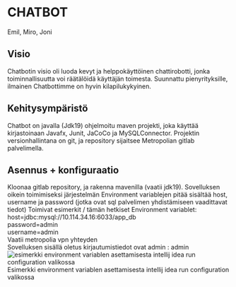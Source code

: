 # CHATBOT
Emil, Miro, Joni

## Visio

Chatbotin visio oli luoda kevyt ja helppokäyttöinen chattirobotti, jonka toiminnallisuutta voi räätälöidä käyttäjän toimesta. Suunnattu pienyrityksille, ilmainen Chatbottimme on hyvin kilapilukykyinen.

## Kehitysympäristö

Chatbot on javalla (Jdk19) ohjelmoitu maven projekti, joka käyttää kirjastoinaan Javafx, Junit, JaCoCo ja MySQLConnector. Projektin versionhallintana on git, ja repository sijaitsee Metropolian gitlab palvelimella.

## Asennus + konfiguraatio

Kloonaa gitlab repository, ja rakenna mavenilla (vaatii jdk19). Sovelluksen oikein toimimiseksi järjestelmän
Environment variablejen pitää sisältää host, username ja password (jotka ovat sql palvelimen yhdistämiseen vaadittavat tiedot)
Toimivat esimerkit / tämän hetkiset Environment variablet:  
host=jdbc:mysql://10.114.34.16:6033/app_db  
password=admin  
username=admin  
Vaatii metropolia vpn yhteyden  
Sovelluksen sisällä oletus kirjautumistiedot ovat admin : admin  
![esimerkki environment variablen asettamisesta intellij idea run configuration valikossa](https://i.imgur.com/XPoav1a.png)  
Esimerkki environment variablen asettamisesta intellij idea run configuration valikossa